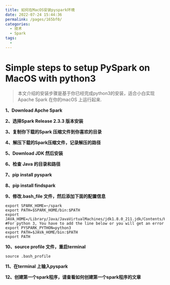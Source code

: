 ```yaml
---
title: 如何在MacOS安装pyspark环境
date: 2022-07-24 15:44:36
permalink: /pages/165bf0/
categories:
  - 技术
  - Spark
tags:
  - 
---
```

# Simple steps to setup PySpark on MacOS with python3

> 本文介绍的安装步骤是基于你已经完成python3的安装，适合小白实现Apache Spark 在你的macOS 上运行起来.

<!-- more -->
**1、Download Apche Spark**

**2、选择Spark Release 2.3.3 版本安装**

**3、复制你下载的Spark 压缩文件到你喜欢的目录**

**4、解压下载的Spark压缩文件，记录解压的路径**

**5、Download JDK 然后安装**

**6、检查 Java 的目录和路径**

**7、pip install pyspark**

**8、pip install findspark**

**9、修改.bash_file 文件，然后添加下面的配置信息**
```
export SPARK_HOME=~/spark
export PATH=$SPARK_HOME/bin:$PATH
export JAVA_HOME=/Library/Java/JavaVirtualMachines/jdk1.8.0_211.jdk/Contents/Home
#For python 3, You have to add the line below or you will get an error
export PYSPARK_PYTHON=python3
export PATH=$JAVA_HOME/bin:$PATH
export PATH
```
**10、source profile 文件，重启terminal**
```
source .bash_profile
```
**11、在terminal 上输入pyspark**

**12、创建第一个spark程序，请查看如何创建第一个spark程序的文章**